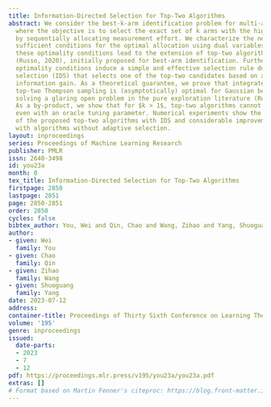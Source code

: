```yaml
---
title: Information-Directed Selection for Top-Two Algorithms
abstract: We consider the best-k-arm identification problem for multi-armed bandits,
  where the objective is to select the exact set of k arms with the highest mean rewards
  by sequentially allocating measurement effort. We characterize the necessary and
  sufficient conditions for the optimal allocation using dual variables. Remarkably
  these optimality conditions lead to the extension of top-two algorithm design principle
  (Russo, 2020), initially proposed for best-arm identification. Furthermore, our
  optimality conditions induce a simple and effective selection rule dubbed information-directed
  selection (IDS) that selects one of the top-two candidates based on a measure of
  information gain. As a theoretical guarantee, we prove that integrated with IDS,
  top-two Thompson sampling is (asymptotically) optimal for Gaussian best-arm identification,
  solving a glaring open problem in the pure exploration literature (Russo, 2020).
  As a by-product, we show that for $k > 1$, top-two algorithms cannot achieve optimality
  even with an oracle tuning parameter. Numerical experiments show the superior performance
  of the proposed top-two algorithms with IDS and considerable improvement compared
  with algorithms without adaptive selection.
layout: inproceedings
series: Proceedings of Machine Learning Research
publisher: PMLR
issn: 2640-3498
id: you23a
month: 0
tex_title: Information-Directed Selection for Top-Two Algorithms
firstpage: 2850
lastpage: 2851
page: 2850-2851
order: 2850
cycles: false
bibtex_author: You, Wei and Qin, Chao and Wang, Zihao and Yang, Shuoguang
author:
- given: Wei
  family: You
- given: Chao
  family: Qin
- given: Zihao
  family: Wang
- given: Shuoguang
  family: Yang
date: 2023-07-12
address: 
container-title: Proceedings of Thirty Sixth Conference on Learning Theory
volume: '195'
genre: inproceedings
issued:
  date-parts:
  - 2023
  - 7
  - 12
pdf: https://proceedings.mlr.press/v195/you23a/you23a.pdf
extras: []
# Format based on Martin Fenner's citeproc: https://blog.front-matter.io/posts/citeproc-yaml-for-bibliographies/
---
```

